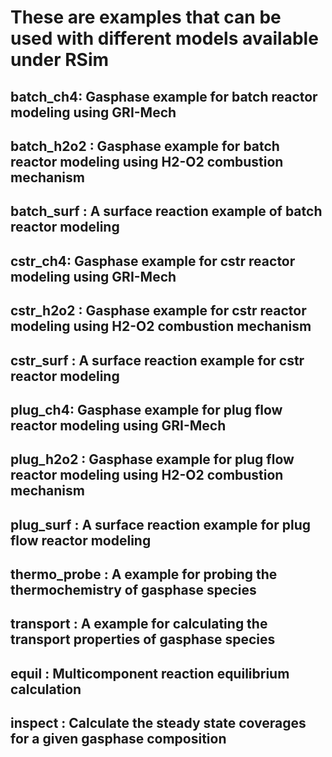 # These are examples that can be used with different models available under RSim
## batch_ch4: Gasphase example for batch reactor modeling using GRI-Mech
## batch_h2o2 : Gasphase example for batch reactor modeling using H2-O2 combustion mechanism
## batch_surf : A surface reaction example of batch reactor modeling
## cstr_ch4: Gasphase example for cstr reactor modeling using GRI-Mech
## cstr_h2o2 : Gasphase example for cstr reactor modeling using H2-O2 combustion mechanism
## cstr_surf : A surface reaction example for cstr reactor modeling
## plug_ch4: Gasphase example for plug flow reactor modeling using GRI-Mech
## plug_h2o2 : Gasphase example for plug flow reactor modeling using H2-O2 combustion mechanism
## plug_surf : A surface reaction example for plug flow reactor modeling
## thermo_probe : A example for probing the thermochemistry of gasphase species
## transport : A example for calculating the transport properties of gasphase species 
## equil : Multicomponent reaction equilibrium calculation
## inspect : Calculate the steady state coverages for a given gasphase composition


